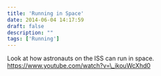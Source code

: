 ```yaml
---
title: 'Running in Space'
date: 2014-06-04 14:17:59
draft: false
description: ""
tags: ['Running']
---
```


Look at how astronauts on the ISS can run in space. https://www.youtube.com/watch?v=\_ikouWcXhd0
